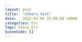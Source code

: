 ```yaml
---
layout: post
title:  "others_test"
date:   2022-03-06 15:00:00 +0000
categories: Etc
Tags: Story Etc
SceneCode: []
---
```

